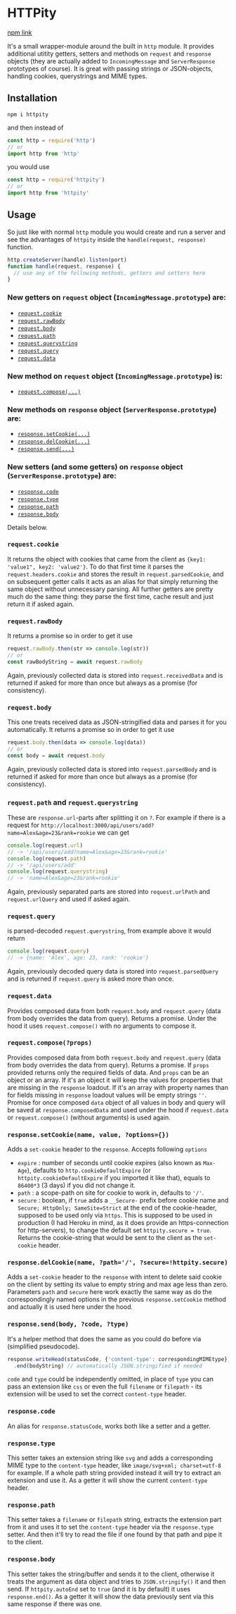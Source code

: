 <!-- https://github.com/UniBreakfast/httpity/blob/master/README.md -->
# HTTPity

[npm link](https://www.npmjs.com/package/httpity)

It's a small wrapper-module around the built in `http` module. It provides additional utitity getters, setters and methods on `request` and `response` objects (they are actually added to `IncomingMessage` and `ServerResponse` prototypes of course). It is great with passing strings or JSON-objects, handling cookies, querystrings and MIME types.

## Installation
```
npm i httpity
```
and then instead of

```js
const http = require('http')
// or
import http from 'http'
```
you would use

```js
const http = require('httpity')
// or
import http from 'httpity'
```

## Usage

So just like with normal `http` module you would create and run a server and see the advantages of `httpity` inside the `handle(request, response)` function.

```js
http.createServer(handle).listen(port)
function handle(request, response) {
  // use any of the following methods, getters and setters here
}
```

### New getters on `request` object (`IncomingMessage.prototype`) are:

- [`request.cookie`](#requestcookie)
- [`request.rawBody`](#requestrawbody)
- [`request.body`](#requestbody)
- [`request.path`](#requestpath-and-requestquerystring)
- [`request.querystring`](#requestpath-and-requestquerystring)
- [`request.query`](#requestquery)
- [`request.data`](#requestdata)

### New method on `request` object (`IncomingMessage.prototype`) is:

- [`request.compose(...)`](#requestcomposeprops)

### New methods on `response` object (`ServerResponse.prototype`) are:

- [`response.setCookie(...)`](#responsesetcookiename-value-options)
- [`response.delCookie(...)`](#responsedelcookiename-path-securehttpitydev)
- [`response.send(...)`](#responsesendbody-code-type)

### New setters (and some getters) on `response` object (`ServerResponse.prototype`) are:

- [`response.code`](#responsecode)
- [`response.type`](#responsetype)
- [`response.path`](#responsepath)
- [`response.body`](#responsebody)

Details below.

### `request.cookie`

It returns the object with cookies that came from the client as `{key1: 'value1", key2: 'value2'}`. To do that first time it parses the `request.headers.cookie` and stores the result in `request.parsedCookie`, and on subsequent getter calls it acts as an alias for that simply returning the same object without unnecessary parsing. All further getters are pretty much do the same thing: they parse the first time, cache result and just return it if asked again.

### `request.rawBody`

It returns a promise so in order to get it use

```js
request.rawBody.then(str => console.log(str))
// or
const rawBodyString = await request.rawBody
```
Again, previously collected data is stored into `request.receivedData` and is returned if asked for more than once but always as a promise (for consistency).

### `request.body`

This one treats received data as JSON-stringified data and parses it for you automatically. It returns a promise so in order to get it use

```js
request.body.then(data => console.log(data))
// or
const body = await request.body
```
Again, previously collected data is stored into `request.parsedBody` and is returned if asked for more than once but always as a promise (for consistency).

### `request.path` and `request.querystring`

These are `response.url`-parts after splitting it on `?`. For example if there is a request for `http://localhost:3000/api/users/add?name=Alex&age=23&rank=rookie` we can get

```js
console.log(request.url)
// -> '/api/users/add?name=Alex&age=23&rank=rookie'
console.log(request.path)
// -> '/api/users/add'
console.log(request.querystring)
// -> 'name=Alex&age=23&rank=rookie'
```
Again, previously separated parts are stored into `request.urlPath` and `request.urlQuery` and used if asked again.

### `request.query`

is parsed-decoded `request.querystring`, from example above it would return

```js
console.log(request.query)
// -> {name: 'Alex', age: 23, rank: 'rookie'}
```
Again, previously decoded query data is stored into `request.parsedQuery` and is returned if `request.query` is asked more than once.

### `request.data`

Provides composed data from both `request.body` and `request.query` (data from body overrides the data from query). Returns a promise. Under the hood it uses `request.compose()` with no arguments to compose it.

### `request.compose(?props)`

Provides composed data from both `request.body` and `request.query` (data from body overrides the data from query). Returns a promise. If `props` provided returns only the required fields of data. And `props` can be an object or an array. If it's an object it will keep the values for properties that are missing in the `response` loadout. If it's an array with property names than for fields missing in `response` loadout values will be empty strings `''`. Promise for once composed `data` object of all values in body and query will be saved at `response.composedData` and used under the hood if `request.data` or `request.compose()` (without arguments) is used again.

### `response.setCookie(name, value, ?options={})`

Adds a `set-cookie` header to the `response`. Accepts following `options`
  - `expire` : number of seconds until cookie expires (also known as `Max-Age`), defaults to `http.cookieDefaultExpire` (or `httpity.cookieDefaultExpire` if you imported it like that), equals to `86400*3` (3 days) if you did not change it.
  - `path` : a scope-path on site for cookie to work in, defaults to `'/'`.
  - `secure` : boolean, if `true` adds a `__Secure-` prefix before cookie name and `Secure; HttpOnly; SameSite=Strict` at the end of the cookie-header, supposed to be used only via `https`. This is supposed to be used in production (I had Heroku in mind, as it does provide an https-connection for http-servers), to change the default set `httpity.secure = true`.
Returns the cookie-string that would be sent to the client as the `set-cookie` header.

### `response.delCookie(name, ?path='/', ?secure=!httpity.secure)`

Adds a `set-cookie` header to the `response` with intent to delete said cookie on the client by setting its value to empty string and max age less than zero. Parameters `path` and `secure` here work exactly the same way as do the correspondingly named options in the previous `response.setCookie` method and actually it is used here under the hood.

### `response.send(body, ?code, ?type)`

It's a helper method that does the same as you could do before via (simplified pseudocode).

```js
response.writeHead(statusCode, {'content-type': correspondingMIMEtype})
  .end(bodyString) // automatically JSON.stringified if needed
```
`code` and `type` could be independently omitted, in place of `type` you can pass an extension like `css` or even the full `filename` or `filepath` - its extension will be used to set the correct `content-type` header.

### `response.code`

An alias for `response.statusCode`, works both like a setter and a getter.

### `response.type`

This setter takes an extension string like `svg` and adds a corresponding MIME type to the `content-type` header, like `image/svg+xml; charset=utf-8` for example. If a whole path string provided instead it will try to extract an extension and use it. As a getter it will show the current `content-type` header.

### `response.path`

This setter takes a `filename` or `filepath` string, extracts the extension part from it and uses it to set the `content-type` header via the `response.type` setter. And then it'll try to read the file if one found by that path and pipe it to the client.

### `response.body`

This setter takes the string/buffer and sends it to the client, otherwise it treats the argument as data object and tries to `JSON.stringify()` it and then send. If `httpity.autoEnd` set to `true` (and it is by default) it uses `response.end()`. As a getter it will show the data previously sent via this same response if there was one.
